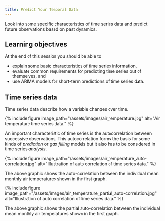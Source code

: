 ```yaml
---
title: Predict Your Temporal Data
---
```

Look into some specific characteristics of time series data and predict future observations based on past dynamics.

<!--more-->

## Learning objectives
At the end of this session you should be able to
* explain some basic characteristics of time series information,
* evaluate common requirements for predicting time series out of themselves, and
* use ARIMA models for short-term predictions of time series data.


## Time series data
Time series data describe how a variable changes over time. 

{% include figure image_path="/assets/images/air_temperature.jpg" alt="Air temperature time series data." %}

An important characteristic of time series is the autocorrelation between successive observations. 
This autocorrelation forms the basis for some kinds of _prediction_ or _gap filling_ models but it also has to be considered in time series _analysis_.

{% include figure image_path="/assets/images/air_temperature_auto-correlation.jpg" alt="Illustration of auto correlation of time series data." %}

The above graphic shows the auto-correlation between the individual mean monthly air temperatures shown in the first graph.

{% include figure image_path="/assets/images/air_temperature_partial_auto-correlation.jpg" alt="Illustration of auto correlation of time series data." %}

The above graphic shows the partial auto-correlation between the individual mean monthly air temperatures shown in the first graph.
